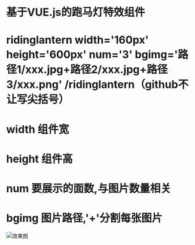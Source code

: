 #  基于VUE.js的跑马灯特效组件
 
#  ridinglantern width='160px' height='600px' num='3' bgimg='路径1/xxx.jpg+路径2/xxx.jpg+路径3/xxx.png' /ridinglantern（github不让写尖括号）
#  width   组件宽
#  height  组件高
#  num     要展示的面数,与图片数量相关
#  bgimg   图片路径,'+'分割每张图片
![效果图](https://github.com/Person-Li/html-/blob/master/IMG/gg.gif?raw=true)
